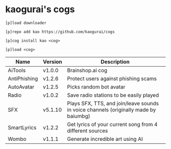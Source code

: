 # kaogurai's cogs

```
[p]load downloader

[p]repo add kao https://github.com/kaogurai/cogs

[p]cog install kao <cog>

[p]load <cog>
```

| Name | Version | Description |
|----------|--------|---------------------|
| AiTools  | v1.0.0 | Brainshop.ai cog |
| AntiPhishing  | v1.2.6 | Protect users against phishing scams |
| AutoAvatar | v1.2.5 | Picks random bot avatar |
| Radio | v1.0.2 | Save radio stations to be easily played |
| SFX | v5.1.10 | Plays SFX, TTS, and join/leave sounds in voice channels (originally made by baiumbg) |
| SmartLyrics | v1.2.2 | Get lyrics of your current song from 4 different sources |
| Wombo | v1.1.1 | Generate incredible art using AI |

